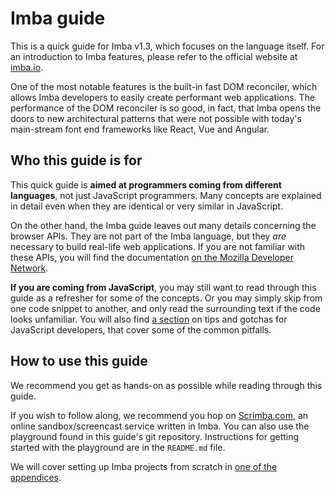 # Imba guide

This is a quick guide for Imba v1.3, which focuses on the language itself. For 
an introduction to Imba features, please refer to the official website at
[imba.io](https://imba.io/).

One of the most notable features is the built-in fast DOM reconciler, which
allows Imba developers to easily create performant web applications. The
performance of the DOM reconciler is so good, in fact, that Imba opens the
doors to new architectural patterns that were not possible with today's
main-stream font end frameworks like React, Vue and Angular.

## Who this guide is for

This quick guide is **aimed at programmers coming from different languages**,
not just JavaScript programmers. Many concepts are explained in detail even
when they are identical or very similar in JavaScript.

On the other hand, the Imba guide leaves out many details concerning the
browser APIs. They are not part of the Imba language, but they *are*
necessary to build real-life web applications. If you are not familiar with
these APIs, you will find the documentation [on the Mozilla Developer
Network](https://developer.mozilla.org/en-US/docs/Web/API).

**If you are coming from JavaScript**, you may still want to read
through this guide as a refresher for some of the concepts. Or you may simply
skip from one code snippet to another, and only read the surrounding text if
the code looks unfamiliar. You will also find [a section](./javascript.md) on
tips and gotchas for JavaScript developers, that cover some of the common
pitfalls.

## How to use this guide

We recommend you get as hands-on as possible while reading through this guide.

If you wish to follow along, we recommend you hop on 
[Scrimba.com](https://scrimba.com/), an online sandbox/screencast service
written in Imba. You can also use the playground found in this guide's git repository. Instructions for getting started with the playground are in the `README.md` file.

We will cover setting up Imba projects from scratch in [one of the appendices](./appendices/setup.md).
